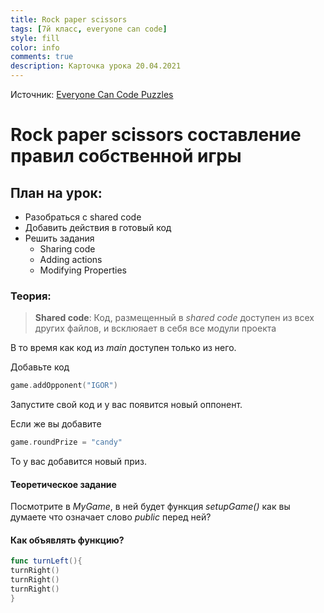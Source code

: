 ```yaml
---
title: Rock paper scissors
tags: [7й класс, everyone can code]
style: fill
color: info
comments: true
description: Карточка урока 20.04.2021
---
```


Источник: [Everyone Can Code Puzzles](https://books.apple.com/ru/book/everyone-can-code-puzzles/id1481279769)

# Rock paper scissors составление правил собственной игры

## План на урок:

- Разобраться с shared code
- Добавить действия в готовый код
- Решить задания
  - Sharing code
  - Adding actions
  - Modifying Properties

### Теория:

>**Shared code**:
Код, размещенный в *shared code* доступен из всех других файлов, и всклюяает в себя все модули проекта

В то время как код из *main* доступен только из него.

Добавьте код

```swift
game.addOpponent("IGOR")
```

Запустите свой код и у вас появится новый оппонент.

Если же вы добавите

```swift
game.roundPrize = "candy"
```

То у вас добавится новый приз.

#### Теоретическое задание

Посмотрите в *MyGame*, в ней будет функция *setupGame()* как вы думаете что означает слово *public* перед ней?

#### Как объявлять функцию?

```swift
func turnLeft(){
turnRight()
turnRight()
turnRight()
}
```

